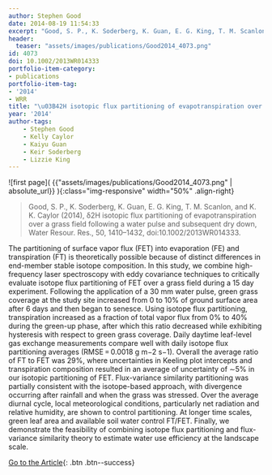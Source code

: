 ```yaml
---
author: Stephen Good
date: 2014-08-19 11:54:33
excerpt: "Good, S. P., K. Soderberg, K. Guan, E. G. King, T. M. Scanlon, and K. K. Caylor (2014), \u03B42H isotopic flux partitioning of evapotranspiration over a grass field following a water pulse and subsequent dry down, Water Resour. Res., 50, 1410\u20131432, doi:10.1002/ 2013WR014333."
header:
  teaser: "assets/images/publications/Good2014_4073.png"
id: 4073
doi: 10.1002/2013WR014333
portfolio-item-category:
- publications
portfolio-item-tag:
- '2014'
- WRR
title: "\u03B42H isotopic flux partitioning of evapotranspiration over a grass field following a water pulse and subsequent dry down"
year: '2014'
author-tags:
    - Stephen Good
    - Kelly Caylor
    - Kaiyu Guan
    - Keir Soderberg
    - Lizzie King
---
```


![first page]( {{"assets/images/publications/Good2014_4073.png" | absolute_url}} ){:class="img-responsive" width="50%" .align-right}

> Good, S. P., K. Soderberg, K. Guan, E. G. King, T. M. Scanlon, and K. K. Caylor (2014), δ2H isotopic flux partitioning of evapotranspiration over a grass field following a water pulse and subsequent dry down, Water Resour. Res., 50, 1410–1432, doi:10.1002/2013WR014333.


The partitioning of surface vapor flux (FET) into evaporation (FE) and transpiration (FT) is theoretically possible because of distinct differences in end-member stable isotope composition. In this study, we combine high-frequency laser spectroscopy with eddy covariance techniques to critically evaluate isotope flux partitioning of FET over a grass field during a 15 day experiment. Following the application of a 30 mm water pulse, green grass coverage at the study site increased from 0 to 10% of ground surface area after 6 days and then began to senesce. Using isotope flux partitioning, transpiration increased as a fraction of total vapor flux from 0% to 40% during the green-up phase, after which this ratio decreased while exhibiting hysteresis with respect to green grass coverage. Daily daytime leaf-level gas exchange measurements compare well with daily isotope flux partitioning averages (RMSE = 0.0018 g m−2 s−1). Overall the average ratio of FT to FET was 29%, where uncertainties in Keeling plot intercepts and transpiration composition resulted in an average of uncertainty of ∼5% in our isotopic partitioning of FET. Flux-variance similarity partitioning was partially consistent with the isotope-based approach, with divergence occurring after rainfall and when the grass was stressed. Over the average diurnal cycle, local meteorological conditions, particularly net radiation and relative humidity, are shown to control partitioning. At longer time scales, green leaf area and available soil water control FT/FET. Finally, we demonstrate the feasibility of combining isotope flux partitioning and flux-variance similarity theory to estimate water use efficiency at the landscape scale.


[Go to the Article](http://onlinelibrary.wiley.com/doi/10.1002/2013WR014333/abstract){: .btn .btn--success}